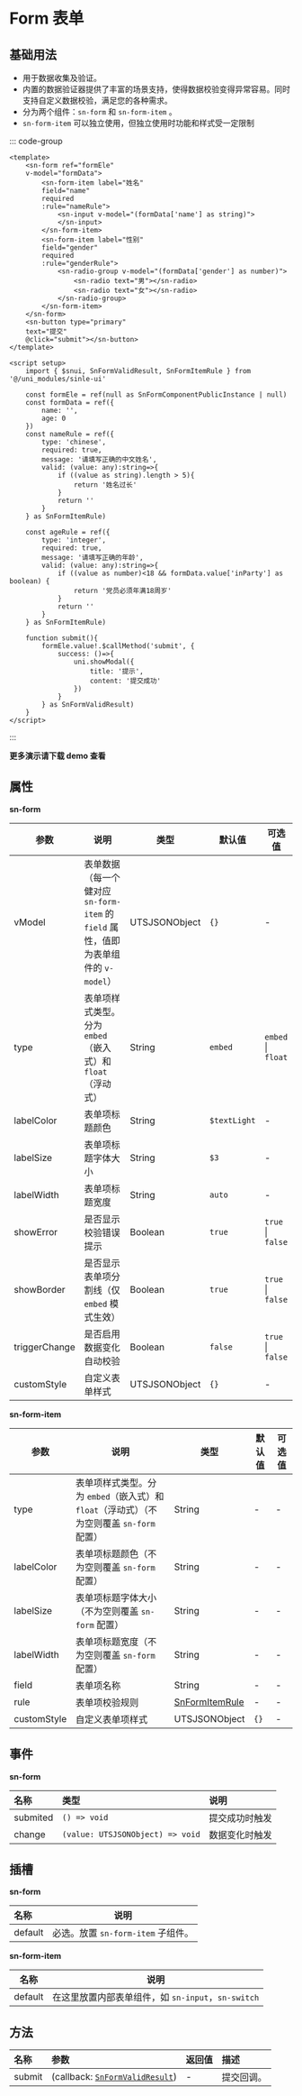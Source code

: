 # Form 表单

## 基础用法

- 用于数据收集及验证。
- 内置的数据验证器提供了丰富的场景支持，使得数据校验变得异常容易。同时支持自定义数据校验，满足您的各种需求。
- 分为两个组件：`sn-form` 和  `sn-form-item` 。
- `sn-form-item` 可以独立使用，但独立使用时功能和样式受一定限制

::: code-group

```vue [template]
<template>
	<sn-form ref="formEle"
	v-model="formData">
		<sn-form-item label="姓名" 
		field="name" 
		required
		:rule="nameRule">
			<sn-input v-model="(formData['name'] as string)">
  			</sn-input>
		</sn-form-item>
		<sn-form-item label="性别"
		field="gender" 
		required
		:rule="genderRule">
			<sn-radio-group v-model="(formData['gender'] as number)">
				<sn-radio text="男"></sn-radio>
				<sn-radio text="女"></sn-radio>
  			</sn-radio-group>
		</sn-form-item>
  	</sn-form>
	<sn-button type="primary"
	text="提交"
	@click="submit"></sn-button>
</template>
```

``` vue [script]
<script setup>
	import { $snui, SnFormValidResult, SnFormItemRule } from '@/uni_modules/sinle-ui'

	const formEle = ref(null as SnFormComponentPublicInstance | null)
	const formData = ref({
		name: '',
		age: 0
	})
	const nameRule = ref({
		type: 'chinese',
		required: true,
		message: '请填写正确的中文姓名',
		valid: (value: any):string=>{
			if ((value as string).length > 5){
				return '姓名过长'
			}
			return ''
		}
	} as SnFormItemRule)
	
	const ageRule = ref({
		type: 'integer',
		required: true,
		message: '请填写正确的年龄',
		valid: (value: any):string=>{
			if ((value as number)<18 && formData.value['inParty'] as boolean) {
				return '党员必须年满18周岁'
			}
			return ''
		}
	} as SnFormItemRule)
	
	function submit(){
		formEle.value!.$callMethod('submit', {
			success: ()=>{
				uni.showModal({
					title: '提示',
					content: '提交成功'
				})
			}
		} as SnFormValidResult)
	}
</script>
```

:::

**更多演示请下载 demo 查看**

## 属性

**sn-form**

| 参数          | 说明                                                                                | 类型          | 默认值       | 可选值             |
| ------------- | ----------------------------------------------------------------------------------- | ------------- | ------------ | ------------------ |
| vModel        | 表单数据（每一个健对应 `sn-form-item` 的 `field` 属性，值即为表单组件的 `v-model`） | UTSJSONObject | `{}`         | -                  |
| type          | 表单项样式类型。分为 `embed`（嵌入式）和`float`（浮动式）                           | String        | `embed`      | `embed` \| `float` |
| labelColor    | 表单项标题颜色                                                                      | String        | `$textLight` | -                  |
| labelSize     | 表单项标题字体大小                                                                  | String        | `$3`         | -                  |
| labelWidth    | 表单项标题宽度                                                                      | String        | `auto`       | -                  |
| showError     | 是否显示校验错误提示                                                                | Boolean       | `true`       | `true` \| `false`  |
| showBorder    | 是否显示表单项分割线（仅 `embed` 模式生效）                                         | Boolean       | `true`       | `true` \| `false`  |
| triggerChange | 是否启用数据变化自动校验                                                            | Boolean       | `false`      | `true` \| `false`  |
| customStyle   | 自定义表单样式                                                                      | UTSJSONObject | `{}`         | -                  |

**sn-form-item**

| 参数        | 说明                                                                                     | 类型                                                   | 默认值 | 可选值 |
| ----------- | ---------------------------------------------------------------------------------------- | ------------------------------------------------------ | ------ | ------ |
| type        | 表单项样式类型。分为 `embed`（嵌入式）和`float`（浮动式）（不为空则覆盖 `sn-form` 配置） | String                                                 | -      | -      |
| labelColor  | 表单项标题颜色（不为空则覆盖 `sn-form` 配置）                                            | String                                                 | -      | -      |
| labelSize   | 表单项标题字体大小（不为空则覆盖 `sn-form` 配置）                                        | String                                                 | -      | -      |
| labelWidth  | 表单项标题宽度（不为空则覆盖 `sn-form` 配置）                                            | String                                                 | -      | -      |
| field       | 表单项名称                                                                               | String                                                 | -      | -      |
| rule        | 表单项校验规则                                                                           | [SnFormItemRule](/api/types/components#snformitemrule) | -      | -      |
| customStyle | 自定义表单项样式                                                                         | UTSJSONObject                                          | `{}`   | -      |

## 事件

**sn-form**

| 名称     | 类型                             | 说明           |
| :------- | :------------------------------- | :------------- |
| submited | `() => void`                     | 提交成功时触发 |
| change   | `(value: UTSJSONObject) => void` | 数据变化时触发 |

## 插槽

**sn-form**

| 名称    | 说明                               |
| :------ | ---------------------------------- |
| default | 必选。放置 `sn-form-item` 子组件。 |

**sn-form-item**

| 名称    | 说明                                               |
| ------- | -------------------------------------------------- |
| default | 在这里放置内部表单组件，如 `sn-input`，`sn-switch` |

## 方法

| 名称   | 参数                                                                       | 返回值 | 描述       |
| :----- | :------------------------------------------------------------------------- | :----- | :--------- |
| submit | (callback: [`SnFormValidResult`](/api/types/components#snformvalidresult)) | -      | 提交回调。 |



<DemoPhone name="sn-form" />
